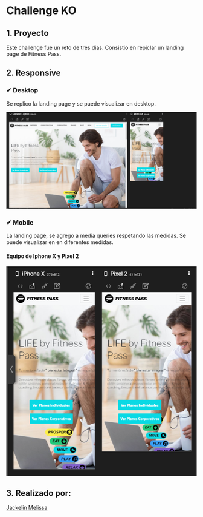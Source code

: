# Challenge KO

## 1. Proyecto

Este challenge fue un reto de tres dias.
Consistio en repiclar un landing page de Fitness Pass.

## 2. Responsive 

### ✔ Desktop

Se replico la landing page y se puede visualizar en desktop.

![](src/Asset/destok.PNG)

### ✔ Mobile

La landing page, se agrego a media queries respetando las medidas. Se puede visualizar en en diferentes medidas.

#### Equipo de Iphone X y Pixel 2

![](src/Asset/mobil.PNG)

## 3. Realizado por:

[Jackelin Melissa](https://github.com/JackelinGM)